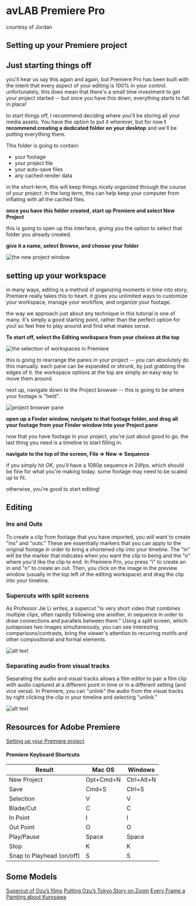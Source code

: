 # avLAB Premiere Pro

courtesy of Jordan

## Setting up your Premiere project

## Just starting things off
you'll hear us say this again and again, but Premiere Pro has been built with the intent that every aspect of your editing is 100% in your control. unfortunately, this does mean that there's a small time investment to get your project started -- but once you have this down, everything starts to fall in place!

to start things off, I recommend deciding where you'll be storing all your media assets. You have the option to put it wherever, but for now **I recommend creating a dedicated folder on your desktop** and we'll be putting everything there. 

This folder is going to contain: 
* your footage
* your project file
* your auto-save files
* any cached render data

in the short-term, this will keep things nicely organized through the course of your project. In the long term, this can help keep your computer from inflating with all the cached files.

**once you have this folder created, start up Premiere and select New Project**

this is going to open up this interface, giving you the option to select that folder you already created. 

**give it a name, select Browse, and choose your folder**

![the new project window](https://files.slack.com/files-pri/T0HTW3H0V-F032GD1ELUD/newprojectwindow.png?pub_secret=c71a0bc7a4)


## setting up your workspace

in many ways, editing is a method of organizing moments in time into story, Premiere really takes this to heart. it gives you unlimited ways to customize your workspace, manage your workflow, and organize your footage. 

the way we approach just about any technique in this tutorial is one of many. it's simply a good starting point, rather than the perfect option for you! so feel free to play around and find what makes sense.

**To start off, select the Editing workspace from your choices at the top** 

![the selection of workspaces in Premiere](https://files.slack.com/files-pri/T0HTW3H0V-F032MRZD220/workspaces.png?pub_secret=1e09b3bf80)

this is going to rearrange the panes in your project -- you can absolutely do this manually. each pane can be expanded or shrunk, by just grabbing the edges of it. the workspace options at the top are simply an easy way to move them around.

next up, navigate down to the Project browser -- this is going to be where your footage is "held". 

![project browser pane](https://files.slack.com/files-pri/T0HTW3H0V-F03399FH00G/projectwindow.png?pub_secret=e5ec123c15)

**open up a Finder window, navigate to that footage folder, and drag all your footage from your Finder window into your Project pane**

now that you have footage in your project, you're just about good to go. the last thing you need is a timeline to start filling in. 

**navigate to the top of the screen, File => New => Sequence** 

if you simply hit *OK*, you'll have a 1080p sequence in 24fps. which should be fine for what you're making today. some footage may need to be scaled up to fit.

otherwise, you're good to start editing!


## Editing

### Ins and Outs

To create a clip from footage that you have imported, you will want to create "ins" and "outs." These are essentially markers that you can apply to the original footage in order to bring a shortened clip into your timeline. The "in" will be the marker that indicates when you want the clip to being and the "o" where you'd like the clip to end. In Premiere Pro, you press "i" to create an in and "o" to create an out. Then, you click on the image in the preview window (usually in the top left of the editing workspace) and drag the clip into your timeline. 

### Supercuts with split screens

As Professor Jie Li writes, a supercut "is very short video that combines multiple clips, often rapidly following one another, in sequence in order to draw connections and parallels between them." Using a split screen, which juxtaposes two images simultaneously, you can see interesting comparisons/contrasts, bring the viewer's attention to recurring motifs and other compositional and formal elements.

![alt text](https://files.slack.com/files-pri/T0HTW3H0V-F035CA6BCTY/screen_shot_2022-03-03_at_2.13.26_pm.png?pub_secret=79dbf4e1a8)





### Separating audio from visual tracks
Separating the audio and visual tracks allows a film editor to pair a film clip with audio captured at a different point in time or in a different setting (and vice versa). In Premiere, you can "unlink" the audio from the visual tracks by right clicking the clip in your timeline and selecting "unlink."

![alt text](https://files.slack.com/files-pri/T0HTW3H0V-F035G4NKQBF/screen_shot_2022-03-03_at_2.24.35_pm.png?pub_secret=f7d41d9cad)


## Resources for Adobe Premiere
[Setting up your Premiere project](https://hackmd.io/KyU9PqgJSZOPXd2bt9FPGw?both)

#### Premiere Keyboard Shortcuts
| Result | Mac OS | Windows |
| -------- | -------- | -------- |
| New Project    | Opt+Cmd+N   | Ctrl+Alt+N  |
| Save    | Cmd+S  | Ctrl+S |
| Selection     | V     | V    |
| Blade/Cut    | C     | C    |
| In Point    |   I    |   I     |
| Out Point    |  O     |  O    |
| Play/Pause     | Space     | Space   |
| Stop    | K   | K   |
| Snap to Playhead (on/off)    | S    | S  |


## Some Models
[Supercut of Ozu’s films](https://vimeo.com/55956937)
[Putting Ozu’s Tokyo Story on Zoom](https://www.youtube.com/watch?v=Gv0uVQ4o0_0)
[Every Frame a Painting about Kurosawa](https://www.youtube.com/watch?v=doaQC-S8de8)



